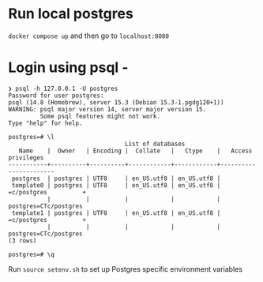 # Run local postgres 

`docker compose up` and then go to `localhost:8080`

# Login using psql - 

```
❯ psql -h 127.0.0.1 -U postgres                   
Password for user postgres: 
psql (14.8 (Homebrew), server 15.3 (Debian 15.3-1.pgdg120+1))
WARNING: psql major version 14, server major version 15.
         Some psql features might not work.
Type "help" for help.

postgres=# \l
                                 List of databases
   Name    |  Owner   | Encoding |  Collate   |   Ctype    |   Access privileges   
-----------+----------+----------+------------+------------+-----------------------
 postgres  | postgres | UTF8     | en_US.utf8 | en_US.utf8 | 
 template0 | postgres | UTF8     | en_US.utf8 | en_US.utf8 | =c/postgres          +
           |          |          |            |            | postgres=CTc/postgres
 template1 | postgres | UTF8     | en_US.utf8 | en_US.utf8 | =c/postgres          +
           |          |          |            |            | postgres=CTc/postgres
(3 rows)

postgres=# \q

```

Run `source setenv.sh` to set up Postgres specific environment variables 